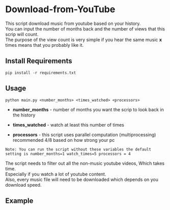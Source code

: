 # Download-from-YouTube
This script download music from youtube based on your history.\
You can input the number of months back and the number of views that this scrip will count.\
The purpose of the view count is very simple if you hear the same music **x** times means that you probably like it.

## Install Requirements
```
pip install -r requirements.txt
```

## Usage

```
python main.py <number_months> <times_watched> <processors>
```

* **number_months** - number of months you want the scrip to look back in the history

* **times_watched** - watch at least this number of times

* **processors** - this script uses parallel computation (multiprocessing) recommended 4/8 based on how strong your pc

`Note: You can run the script without these variables the default setting is number_months=1 watch_times=5 processors = 4`

The script needs to filter out all the non-music youtube videos, Which takes time.\
Especially if you watch a lot of youtube content. \
Also, every music file will need to be downloaded which depends on you download speed.

## Example



